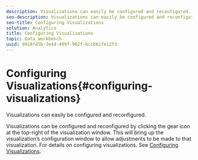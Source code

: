 ```yaml
---
description: Visualizations can easily be configured and reconfigured.
seo-description: Visualizations can easily be configured and reconfigured.
seo-title: Configuring Visualizations
solution: Analytics
title: Configuring Visualizations
topic: Data workbench
uuid: d918f45b-2e4d-499f-902f-bcc661fe12f3
---
```


# Configuring Visualizations{#configuring-visualizations}

Visualizations can easily be configured and reconfigured.

Visualizations can be configured and reconfigured by clicking the gear icon at the top-right of the visualization window. This will bring up the visualization’s configuration window to allow adjustments to be made to that visualization. For details on configuring visualizations. See [Configuring Visualizations](../../../../home/c-adobe-data-workbench-dashboard/c-visualizations/c-configuring-visualizations.md#concept-edc3c7270ffe429c9aab8ceca429b570). 
